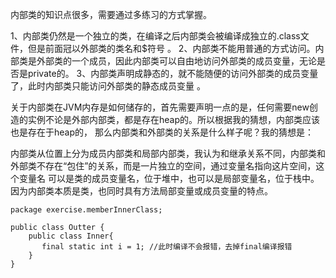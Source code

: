内部类的知识点很多，需要通过多练习的方式掌握。

1、内部类仍然是一个独立的类，在编译之后内部类会被编译成独立的.class文件，但是前面冠以外部类的类名和$符号 。
2、内部类不能用普通的方式访问。内部类是外部类的一个成员，因此内部类可以自由地访问外部类的成员变量，无论是否是private的。
3、内部类声明成静态的，就不能随便的访问外部类的成员变量了，此时内部类只能访问外部类的静态成员变量 。

关于内部类在JVM内存是如何储存的，首先需要声明一点的是，任何需要new创造的实例不论是外部内部类，都是存在heap的。所以根据我的猜想，内部类应该也是存在于heap的，
那么内部类和外部类的关系是什么样子呢？我的猜想是：

内部类从位置上分为成员内部类和局部内部类，我认为和继承关系不同，内部类和外部类不存在“包住”的关系，而是一片独立的空间，通过变量名指向这片空间，这个变量名
可以是类的成员变量名，位于堆中，也可以是局部变量名，位于栈中。因为内部类本质是类，也同时具有方法局部变量或成员变量的特点。

```
package exercise.memberInnerClass;

public class Outter {
    public class Inner{
       final static int i = 1; //此时编译不会报错，去掉final编译报错
    }
}

```
